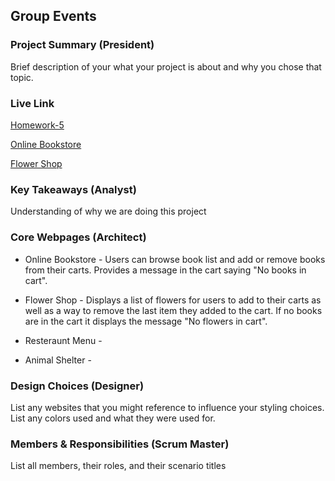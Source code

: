 ## Group Events

### Project Summary (President)

Brief description of your what your project is about and why you chose that topic.

### Live Link

[Homework-5](https://github.com/Creel90/DeLorean/tree/main/homework-5)

[Online Bookstore](https://github.com/Creel90/DeLorean/blob/main/homework-5/onlinebookstore.html)

[Flower Shop](https://github.com/Creel90/DeLorean/blob/main/homework-5/Flowershop.html)

### Key Takeaways (Analyst)

Understanding of why we are doing this project

### Core Webpages (Architect)

- Online Bookstore - Users can browse book list and add or remove books from their carts. Provides a message in the cart saying "No books in cart".

- Flower Shop - Displays a list of flowers for users to add to their carts as well as a way to remove the last item they added to the cart. If no books are in the cart it displays the message "No flowers in cart".

- Resteraunt Menu -

- Animal Shelter -

### Design Choices (Designer)

List any websites that you might reference to influence your styling choices. List any colors used and what they were used for.

### Members & Responsibilities (Scrum Master)

List all members, their roles, and their scenario titles
